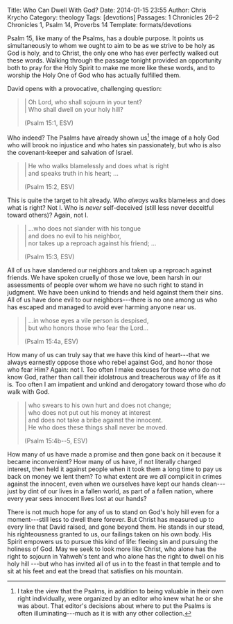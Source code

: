 Title: Who Can Dwell With God?
Date: 2014-01-15 23:55
Author: Chris Krycho
Category: theology
Tags: [devotions]
Passages: 1 Chronicles 26–2 Chronicles 1, Psalm 14, Proverbs 14
Template: formats/devotions

Psalm 15, like many of the Psalms, has a double purpose. It points us
simultaneously to whom we ought to aim to be as we strive to be holy as God is
holy, and to Christ, the only one who has ever perfectly walked out these words.
Walking through the passage tonight provided an opportunity both to pray for the
Holy Spirit to make me more like these words, and to worship the Holy One of God
who has actually fulfilled them.

David opens with a provocative, challenging question:

> | Oh <span class=smcp>Lord</span>, who shall sojourn in your tent?  
> |     Who shall dwell on your holy hill? 
> 
> (Psalm 15:1, ESV)

Who indeed? The Psalms have already shown us[^1] the image of a holy God who
will brook no injustice and who hates sin passionately, but who is also the
covenant-keeper and salvation of Israel.

> | He who walks blamelessly and does what is right  
> |     and speaks truth in his heart; ... 
> 
> (Psalm 15:2, ESV)

This is quite the target to hit already. Who *always* walks blameless and does
what is right? Not I. Who is *never* self-deceived (still less never deceitful
toward others)? Again, not I.

> | ...who does not slander with his tongue  
> |     and does no evil to his neighbor,  
> |     nor takes up a reproach against his friend; ... 
> 
> (Psalm 15:3, ESV)

All of us have slandered our neighbors and taken up a reproach against friends.
We have spoken cruelly of those we love, been harsh in our assessments of people
over whom we have no such right to stand in judgment. We have been unkind to
friends and held against them their sins. All of us have done evil to our
neighbors---there is no one among us who has escaped and managed to avoid ever
harming anyone near us.

> | ...in whose eyes a vile person is despised,  
> |     but who honors those who fear the Lord… 
> 
> (Psalm 15:4a, ESV)

How many of us can truly say that we have this kind of heart---that we always
earnestly oppose those who rebel against God, and honor those who fear Him?
Again: not I. Too often I make excuses for those who do not know God, rather
than call their idolatrous and treacherous way of life as it is. Too often I am
impatient and unkind and derogatory toward those who *do* walk with God.

> | who swears to his own hurt and does not change;  
> |     who does not put out his money at interest  
> | and does not take a bribe against the innocent.  
> |     He who does these things shall never be moved. 
> 
> (Psalm 15:4b--5, ESV)

How many of us have made a promise and then gone back on it because it became
inconvenient? How many of us have, if not literally charged interest, then held
it against people when it took them a long time to pay us back on money we lent
them? To what extent are we *all* complicit in crimes against the innocent, even
when we ourselves have kept our hands clean---just by dint of our lives in a
fallen world, as part of a fallen nation, where every year sees innocent lives
lost at our hands?

There is not much hope for any of us to stand on God's holy hill even for a
moment---still less to dwell there forever. But Christ has measured up to every
line that David raised, and gone beyond them. He stands in our stead, his
righteousness granted to us, our failings taken on his own body. His Spirit
empowers us to pursue this kind of life: fleeing sin and pursuing the holiness
of God. May we seek to look more like Christ, who alone  has the right to
sojourn in Yahweh's tent and who alone has the right to dwell on his holy hill
---but who has invited all of us in to the feast in that temple and to sit at
his feet and eat the bread that satisfies on his mountain.

[^1]: I take the view that the Psalms, in addition to being valuable in their
own right individually, were organized by an editor who knew what he or she was
about. That editor's decisions about where to put the Psalms is often
illuminating---much as it is with any other collection.